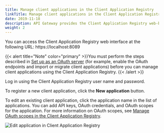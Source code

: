 ```yaml
---
title: Manage client applications in the Client Application Registry
linkTitle: Manage client applications in the Client Application Registry
date: 2019-11-18
description: API Gateway provides the Client Application Registry web-based interface for managing client applications. API Gateway also provides the Client Application Registry REST API to enable you to manage client applications on the command line. 
weight: 2
---
```


You can access the Client Application Registry web interface at the following URL: https://localhost:8089

{{< alert title="Note" color="primary" >}}You must perform the steps described in [Set up as an OAuth server](/docs/apigw_oauth/oauth_server_setup_part) (for example, enable the OAuth endpoints and import or migrate client applications) before you can manage client applications using the Client Application Registry. {{< /alert >}}

Log in using the Client Application Registry user name and password.

To register a new client application, click the **New application** button.

To edit an existing client application, click the application name in the list of applications. You can add API keys, OAuth credentials, and OAuth scopes for the application. For more information on OAuth scopes, see [Manage OAuth scopes in the Client Application Registry](oauth_scopes).

![Edit application in Client Application Registry](/Images/OAuth/oauth_app_reg_ui_detail.png)
